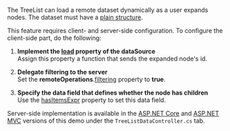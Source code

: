 The TreeList can load a remote dataset dynamically as a user expands nodes. The dataset must have a [plain structure](/Documentation/ApiReference/UI_Components/dxTreeList/Configuration/#dataStructure).

This feature requires client- and server-side configuration. To configure the client-side part, do the following:

1. **Implement the [load](/Documentation/ApiReference/Data_Layer/CustomStore/Configuration/#load) property of the dataSource**         
Assign this property a function that sends the expanded node's id.

1. **Delegate filtering to the server**         
Set the **remoteOperations**.[filtering](/Documentation/ApiReference/UI_Components/dxTreeList/Configuration/remoteOperations/#filtering) property to **true**.

3. **Specify the data field that defines whether the node has children**           
Use the [hasItemsExpr](/Documentation/ApiReference/UI_Components/dxTreeList/Configuration/#hasItemsExpr) property to set this data field.

Server-side implementation is available in the [ASP.NET Core](/Demos/WidgetsGallery/Demo/DataGrid/RemoteReordering/NetCore/Light/) and [ASP.NET MVC](/Demos/WidgetsGallery/Demo/DataGrid/RemoteReordering/Mvc/Light/) versions of this demo under the `TreeListDataController.cs` tab.
